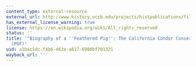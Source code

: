 ```yaml
---
content_type: external-resource
external_url: http://www.history.ucsb.edu/projects/histpublications/files/08238-alagona_2004_jhb.pdf
has_external_license_warning: true
license: https://en.wikipedia.org/wiki/All_rights_reserved
status: ''
title: '"Biography of a ''Feathered Pig'': The California Condor Conservation Controversy."
  (PDF)'
uid: a1bac1dc-f4b6-463e-a617-6900bf701321
wayback_url: ''
---
```

